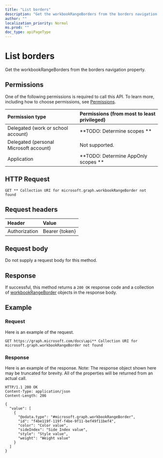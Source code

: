 ```yaml
---
title: "List borders"
description: "Get the workbookRangeBorders from the borders navigation property."
author: ""
localization_priority: Normal
ms.prod: ""
doc_type: apiPageType
---
```


# List borders

Get the workbookRangeBorders from the borders navigation property.

## Permissions
One of the following permissions is required to call this API. To learn more, including how to choose permissions, see [Permissions](/concepts/permissions-reference.md).

|Permission type|Permissions (from most to least privileged)|
|:---|:---|
|Delegated (work or school account)|**TODO: Determine scopes **|
|Delegated (personal Microsoft account)|Not supported.|
|Application|**TODO: Determine AppOnly scopes **|

## HTTP Request
<!-- {
  "blockType": "ignored"
}
-->
``` http
GET ** Collection URI for microsoft.graph.workbookRangeBorder not found
```

## Request headers
|Header|Value|
|:---|:---|
|Authorization|Bearer {token}|

## Request body
Do not supply a request body for this method.

## Response
If successful, this method returns a `200 OK` response code and a collection of [workbookRangeBorder](../resources/workbookrangeborder.md) objects in the response body.

## Example

### Request
Here is an example of the request.
<!-- {
  "blockType": "request",
  "name": "get_workbookrangeborder"
}
-->
``` http
GET https://graph.microsoft.com/docs\api** Collection URI for microsoft.graph.workbookRangeBorder not found
```

### Response
Here is an example of the response. Note: The response object shown here may be truncated for brevity. All of the properties will be returned from an actual call.
<!-- {
  "blockType": "response",
  "truncated": true,
  "@odata.type": "collection(microsoft.graph.workbookrangeborder)"
}
-->
``` http
HTTP/1.1 200 OK
Content-Type: application/json
Content-Length: 286

{
  "value": [
    {
      "@odata.type": "#microsoft.graph.workbookRangeBorder",
      "id": "f4be119f-119f-f4be-9f11-bef49f11bef4",
      "color": "Color value",
      "sideIndex": "Side Index value",
      "style": "Style value",
      "weight": "Weight value"
    }
  ]
}
```

